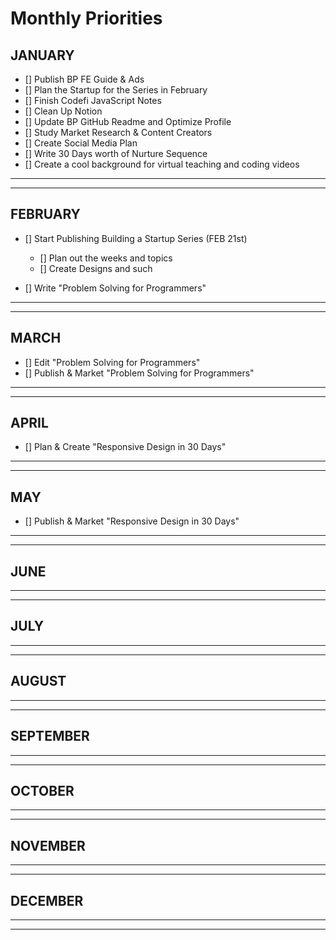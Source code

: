 # Monthly Priorities

## JANUARY

- [] Publish BP FE Guide & Ads
- [] Plan the Startup for the Series in February
- [] Finish Codefi JavaScript Notes
- [] Clean Up Notion
- [] Update BP GitHub Readme and Optimize Profile
- [] Study Market Research & Content Creators
- [] Create Social Media Plan
- [] Write 30 Days worth of Nurture Sequence
- [] Create a cool background for virtual teaching and coding videos

---

---

## FEBRUARY

- [] Start Publishing Building a Startup Series (FEB 21st)

  - [] Plan out the weeks and topics
  - [] Create Designs and such

- [] Write "Problem Solving for Programmers"

---

---

## MARCH

- [] Edit "Problem Solving for Programmers"
- [] Publish & Market "Problem Solving for Programmers"

---

---

## APRIL

- [] Plan & Create "Responsive Design in 30 Days"

---

---

## MAY

- [] Publish & Market "Responsive Design in 30 Days"

---

---

## JUNE

---

---

## JULY

---

---

## AUGUST

---

---

## SEPTEMBER

---

---

## OCTOBER

---

---

## NOVEMBER

---

---

## DECEMBER

---

---
